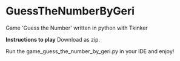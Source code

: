 # GuessTheNumberByGeri
Game 'Guess the Number' written in python with Tkinker

**Instructions to play**
Download as zip.

Run the game_guess_the_number_by_geri.py in your IDE and enjoy!
